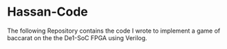 # Hassan-Code
The following Repository contains the code I wrote to implement a game of baccarat on the the De1-SoC FPGA using Verilog. 
